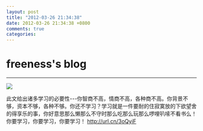```yaml
---
layout: post
title: "2012-03-26 21:34:38"
date: 2012-03-26 21:34:38 +0800
comments: true
categories: 
---
```


# freeness's blog

----------

![](http://okqmqrbgo.bkt.clouddn.com/201203262134381.jpg)

>
此文给出诸多学习的必要性---你智商不高，情商不高，各种商不高。你背景不够，资本不够，各种不够。你还不学习？学习就是一件要耐的住寂寞放的下欲望舍的得享乐的事，你好意思那么懒那么不守时那么吃那么玩那么啰哩叭嗦不看书么！你要学习，你要学习，你要学习！  http://url.cn/3oQyiF